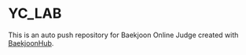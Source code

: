 # YC_LAB
This is an auto push repository for Baekjoon Online Judge created with [BaekjoonHub](https://github.com/BaekjoonHub/BaekjoonHub).

